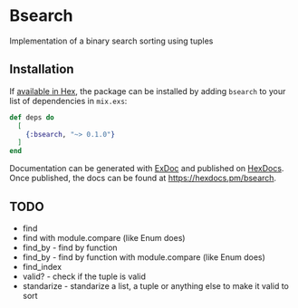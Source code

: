 # Bsearch

Implementation of a binary search sorting using tuples

## Installation

If [available in Hex](https://hex.pm/docs/publish), the package can be installed
by adding `bsearch` to your list of dependencies in `mix.exs`:

```elixir
def deps do
  [
    {:bsearch, "~> 0.1.0"}
  ]
end
```

Documentation can be generated with [ExDoc](https://github.com/elixir-lang/ex_doc)
and published on [HexDocs](https://hexdocs.pm). Once published, the docs can
be found at <https://hexdocs.pm/bsearch>.


## TODO

- find
- find with module.compare (like Enum does)
- find_by - find by function
- find_by - find by function with module.compare (like Enum does)
- find_index
- valid? - check if the tuple is valid
- standarize - standarize a list, a tuple or anything else to make it valid to sort

